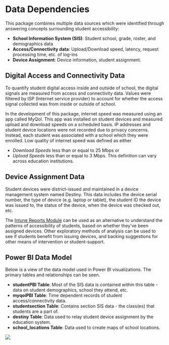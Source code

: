 # Data Dependencies

This package combines multiple data sources which were identified through answering concepts surrounding student accessibility:

* **School Information System (SIS)**: Student school, grade, roster, and demographics data
* **Access/Connectivity data**: Upload/Download speed, latency, request processing time, etc. of log-ins
* **Device Assignment**: Device information, student assignment.

## Digital Access and Connectivity Data

To quantify student digital access inside and outside of school, the digital signals are measured from access and connectivity data. Values were filtered by ISP (Internet service provider) to account for whether the access signal collected was from inside or outside of school.

In the development of this package, internet speed was measured using an app called MyQoI. This app was installed on student devices and measured upload and download speeds on a scheduled basis. IP addresses and student device locations were not recorded due to privacy concerns. Instead, each student was associated with a school which they were enrolled. Low quality of internet speed was defined as either
* <em>Download Speeds</em> less than or equal to 25 Mbps or
* <em>Upload Speeds</em> less than or equal to 3 Mbps.
This definition can vary across education institutions.

## Device Assignment Data

Student devices were district-issued and maintained in a device management system named Destiny. This data includes the device serial number, the type of device (e.g. laptop or tablet), the student ID the device was issued to, the status of the device, when the device was checked out, etc.

The [Intune Reports Module](https://github.com/microsoft/OpenEduAnalytics/tree/main/modules/module_catalog/Intune) can be used as an alternative to understand the patterns of accessibility of students, based on whether they've been assigned devices. Other exploratory methods of analysis can be used to see if students benefit from issuing devices, and backing suggestions for other means of intervention or student-support.

## Power BI Data Model

Below is a view of the data model used in Power BI visualizations. The primary tables and relationships can be seen.
* **studentPBI Table**: Most of the SIS data is contained within this table - data on student demographics, school they attend, etc.
* **myqoiPBI Table**: Time dependent records of student access/connectivity data.
* **studentsection Table**: Contains section SIS data - the class(es) that students are a part of.
* **destiny Table**: Data used to relay student device assignment by the education system.
* **school_locations Table**: Data used to create maps of school locations. 

![](https://github.com/microsoft/OpenEduAnalytics/blob/main/packages/package_catalog/Digital_Equity_of_Access/docs/images/pbi_datamodel.png)
